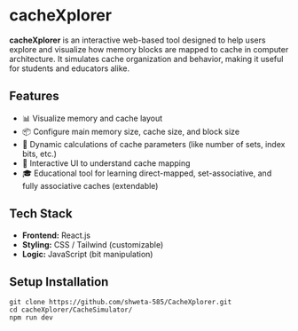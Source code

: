# cacheXplorer 

**cacheXplorer** is an interactive web-based tool designed to help users explore and visualize how memory blocks are mapped to cache in computer architecture. It simulates cache organization and behavior, making it useful for students and educators alike.

## Features

- 📊 Visualize memory and cache layout
- 📦 Configure main memory size, cache size, and block size
- 🔄 Dynamic calculations of cache parameters (like number of sets, index bits, etc.)
- 🧩 Interactive UI to understand cache mapping
- 🎓 Educational tool for learning direct-mapped, set-associative, and fully associative caches (extendable)

## Tech Stack

- **Frontend:** React.js
- **Styling:** CSS / Tailwind (customizable)
- **Logic:** JavaScript (bit manipulation)

## Setup Installation

```
git clone https://github.com/shweta-585/CacheXplorer.git
cd cacheXplorer/CacheSimulator/
npm run dev
